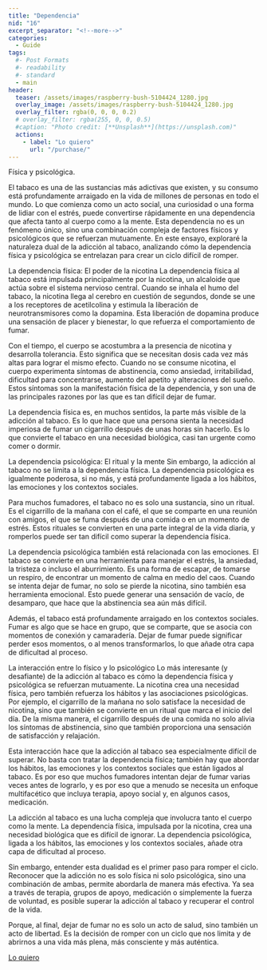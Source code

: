 ```yaml
---
title: "Dependencia"
nid: "16"
excerpt_separator: "<!--more-->"
categories:
  - Guide
tags:
  #- Post Formats
  #- readability
  #- standard
  - main
header:
  teaser: /assets/images/raspberry-bush-5104424_1280.jpg
  overlay_image: /assets/images/raspberry-bush-5104424_1280.jpg
  overlay_filter: rgba(0, 0, 0, 0.2)
  # overlay_filter: rgba(255, 0, 0, 0.5)
  #caption: "Photo credit: [**Unsplash**](https://unsplash.com)"
  actions:
    - label: "Lo quiero"
      url: "/purchase/"
---
```


Física y psicológica.
<!--more-->

El tabaco es una de las sustancias más adictivas que existen, y su consumo está profundamente arraigado en la vida de millones de personas en todo el mundo. Lo que comienza como un acto social, una curiosidad o una forma de lidiar con el estrés, puede convertirse rápidamente en una dependencia que afecta tanto al cuerpo como a la mente. Esta dependencia no es un fenómeno único, sino una combinación compleja de factores físicos y psicológicos que se refuerzan mutuamente. En este ensayo, exploraré la naturaleza dual de la adicción al tabaco, analizando cómo la dependencia física y psicológica se entrelazan para crear un ciclo difícil de romper.

La dependencia física: El poder de la nicotina
La dependencia física al tabaco está impulsada principalmente por la nicotina, un alcaloide que actúa sobre el sistema nervioso central. Cuando se inhala el humo del tabaco, la nicotina llega al cerebro en cuestión de segundos, donde se une a los receptores de acetilcolina y estimula la liberación de neurotransmisores como la dopamina. Esta liberación de dopamina produce una sensación de placer y bienestar, lo que refuerza el comportamiento de fumar.

Con el tiempo, el cuerpo se acostumbra a la presencia de nicotina y desarrolla tolerancia. Esto significa que se necesitan dosis cada vez más altas para lograr el mismo efecto. Cuando no se consume nicotina, el cuerpo experimenta síntomas de abstinencia, como ansiedad, irritabilidad, dificultad para concentrarse, aumento del apetito y alteraciones del sueño. Estos síntomas son la manifestación física de la dependencia, y son una de las principales razones por las que es tan difícil dejar de fumar.

La dependencia física es, en muchos sentidos, la parte más visible de la adicción al tabaco. Es lo que hace que una persona sienta la necesidad imperiosa de fumar un cigarrillo después de unas horas sin hacerlo. Es lo que convierte el tabaco en una necesidad biológica, casi tan urgente como comer o dormir.

La dependencia psicológica: El ritual y la mente
Sin embargo, la adicción al tabaco no se limita a la dependencia física. La dependencia psicológica es igualmente poderosa, si no más, y está profundamente ligada a los hábitos, las emociones y los contextos sociales.

Para muchos fumadores, el tabaco no es solo una sustancia, sino un ritual. Es el cigarrillo de la mañana con el café, el que se comparte en una reunión con amigos, el que se fuma después de una comida o en un momento de estrés. Estos rituales se convierten en una parte integral de la vida diaria, y romperlos puede ser tan difícil como superar la dependencia física.

La dependencia psicológica también está relacionada con las emociones. El tabaco se convierte en una herramienta para manejar el estrés, la ansiedad, la tristeza o incluso el aburrimiento. Es una forma de escapar, de tomarse un respiro, de encontrar un momento de calma en medio del caos. Cuando se intenta dejar de fumar, no solo se pierde la nicotina, sino también esa herramienta emocional. Esto puede generar una sensación de vacío, de desamparo, que hace que la abstinencia sea aún más difícil.

Además, el tabaco está profundamente arraigado en los contextos sociales. Fumar es algo que se hace en grupo, que se comparte, que se asocia con momentos de conexión y camaradería. Dejar de fumar puede significar perder esos momentos, o al menos transformarlos, lo que añade otra capa de dificultad al proceso.

La interacción entre lo físico y lo psicológico
Lo más interesante (y desafiante) de la adicción al tabaco es cómo la dependencia física y psicológica se refuerzan mutuamente. La nicotina crea una necesidad física, pero también refuerza los hábitos y las asociaciones psicológicas. Por ejemplo, el cigarrillo de la mañana no solo satisface la necesidad de nicotina, sino que también se convierte en un ritual que marca el inicio del día. De la misma manera, el cigarrillo después de una comida no solo alivia los síntomas de abstinencia, sino que también proporciona una sensación de satisfacción y relajación.

Esta interacción hace que la adicción al tabaco sea especialmente difícil de superar. No basta con tratar la dependencia física; también hay que abordar los hábitos, las emociones y los contextos sociales que están ligados al tabaco. Es por eso que muchos fumadores intentan dejar de fumar varias veces antes de lograrlo, y es por eso que a menudo se necesita un enfoque multifacético que incluya terapia, apoyo social y, en algunos casos, medicación.

La adicción al tabaco es una lucha compleja que involucra tanto el cuerpo como la mente. La dependencia física, impulsada por la nicotina, crea una necesidad biológica que es difícil de ignorar. La dependencia psicológica, ligada a los hábitos, las emociones y los contextos sociales, añade otra capa de dificultad al proceso.

Sin embargo, entender esta dualidad es el primer paso para romper el ciclo. Reconocer que la adicción no es solo física ni solo psicológica, sino una combinación de ambas, permite abordarla de manera más efectiva. Ya sea a través de terapia, grupos de apoyo, medicación o simplemente la fuerza de voluntad, es posible superar la adicción al tabaco y recuperar el control de la vida.

Porque, al final, dejar de fumar no es solo un acto de salud, sino también un acto de libertad. Es la decisión de romper con un ciclo que nos limita y de abrirnos a una vida más plena, más consciente y más auténtica.

[Lo quiero](../../purchase/)